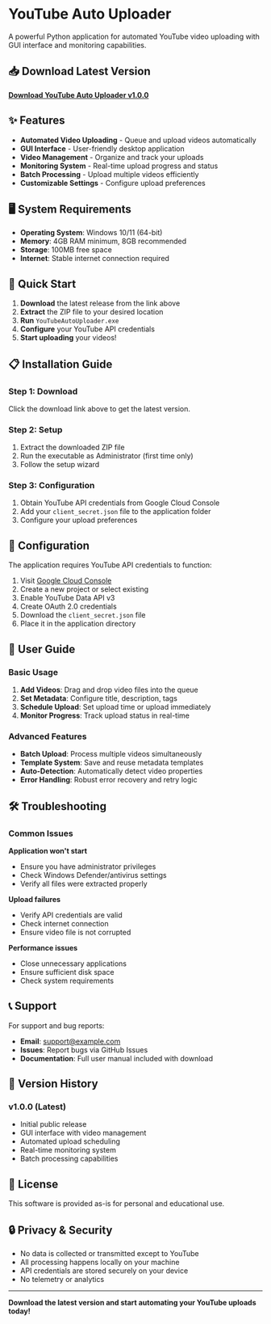 # YouTube Auto Uploader

A powerful Python application for automated YouTube video uploading with GUI interface and monitoring capabilities.

## 📥 Download Latest Version

**[Download YouTube Auto Uploader v1.0.0](https://github.com/NathanLCleary/YouTube-Auto-Uploader-Public/releases/latest)**

## ✨ Features

- **Automated Video Uploading** - Queue and upload videos automatically
- **GUI Interface** - User-friendly desktop application
- **Video Management** - Organize and track your uploads
- **Monitoring System** - Real-time upload progress and status
- **Batch Processing** - Upload multiple videos efficiently
- **Customizable Settings** - Configure upload preferences

## 🖥️ System Requirements

- **Operating System**: Windows 10/11 (64-bit)
- **Memory**: 4GB RAM minimum, 8GB recommended
- **Storage**: 100MB free space
- **Internet**: Stable internet connection required

## 🚀 Quick Start

1. **Download** the latest release from the link above
2. **Extract** the ZIP file to your desired location
3. **Run** `YouTubeAutoUploader.exe`
4. **Configure** your YouTube API credentials
5. **Start uploading** your videos!

## 📋 Installation Guide

### Step 1: Download
Click the download link above to get the latest version.

### Step 2: Setup
1. Extract the downloaded ZIP file
2. Run the executable as Administrator (first time only)
3. Follow the setup wizard

### Step 3: Configuration
1. Obtain YouTube API credentials from Google Cloud Console
2. Add your `client_secret.json` file to the application folder
3. Configure your upload preferences

## 🔧 Configuration

The application requires YouTube API credentials to function:

1. Visit [Google Cloud Console](https://console.cloud.google.com/)
2. Create a new project or select existing
3. Enable YouTube Data API v3
4. Create OAuth 2.0 credentials
5. Download the `client_secret.json` file
6. Place it in the application directory

## 📖 User Guide

### Basic Usage
1. **Add Videos**: Drag and drop video files into the queue
2. **Set Metadata**: Configure title, description, tags
3. **Schedule Upload**: Set upload time or upload immediately
4. **Monitor Progress**: Track upload status in real-time

### Advanced Features
- **Batch Upload**: Process multiple videos simultaneously
- **Template System**: Save and reuse metadata templates
- **Auto-Detection**: Automatically detect video properties
- **Error Handling**: Robust error recovery and retry logic

## 🛠️ Troubleshooting

### Common Issues

**Application won't start**
- Ensure you have administrator privileges
- Check Windows Defender/antivirus settings
- Verify all files were extracted properly

**Upload failures**
- Verify API credentials are valid
- Check internet connection
- Ensure video file is not corrupted

**Performance issues**
- Close unnecessary applications
- Ensure sufficient disk space
- Check system requirements

## 📞 Support

For support and bug reports:
- **Email**: support@example.com
- **Issues**: Report bugs via GitHub Issues
- **Documentation**: Full user manual included with download

## 🔄 Version History

### v1.0.0 (Latest)
- Initial public release
- GUI interface with video management
- Automated upload scheduling
- Real-time monitoring system
- Batch processing capabilities

## 📄 License

This software is provided as-is for personal and educational use.

## 🔒 Privacy & Security

- No data is collected or transmitted except to YouTube
- All processing happens locally on your machine
- API credentials are stored securely on your device
- No telemetry or analytics

---

**Download the latest version and start automating your YouTube uploads today!**